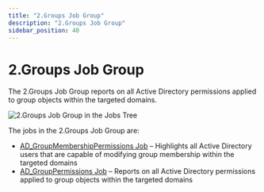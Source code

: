 ```yaml
---
title: "2.Groups Job Group"
description: "2.Groups Job Group"
sidebar_position: 40
---
```


# 2.Groups Job Group

The 2.Groups Job Group reports on all Active Directory permissions applied to group objects within
the targeted domains.

![2.Groups Job Group in the Jobs Tree](/img/product_docs/accessanalyzer/12.0/solutions/activedirectorypermissionsanalyzer/groups/jobstree.webp)

The jobs in the 2.Groups Job Group are:

- [AD_GroupMembershipPermissions Job](/docs/accessanalyzer/12.0/solutions/activedirectorypermissionsanalyzer/groups/ad_groupmembershippermissions.md) – Highlights all Active
  Directory users that are capable of modifying group membership within the targeted domains
- [AD_GroupPermissions Job](/docs/accessanalyzer/12.0/solutions/activedirectorypermissionsanalyzer/groups/ad_grouppermissions.md) – Reports on all Active Directory permissions
  applied to group objects within the targeted domains
